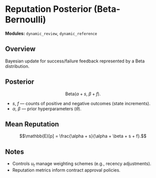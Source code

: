 # Reputation Posterior (Beta-Bernoulli)

**Modules:** `dynamic_review`, `dynamic_reference`

## Overview

Bayesian update for success/failure feedback represented by a Beta distribution.

## Posterior

$$\text{Beta}(\alpha + s,\; \beta + f).$$

- $s$, $f$ — counts of positive and negative outcomes (state increments).
- $\alpha$, $\beta$ — prior hyperparameters ($\theta$).

## Mean Reputation

$$\mathbb{E}[p] = \frac{\alpha + s}{\alpha + \beta + s + f}.$$

## Notes

- Controls $u_t$ manage weighting schemes (e.g., recency adjustments).
- Reputation metrics inform contract approval policies.
